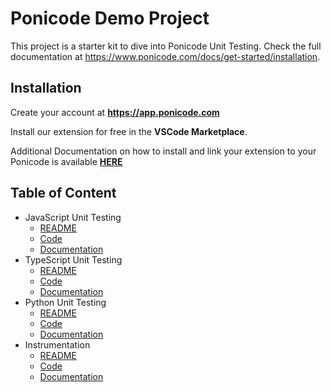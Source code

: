 # Ponicode Demo Project

This project is a starter kit to dive into Ponicode Unit Testing. Check the full documentation at https://www.ponicode.com/docs/get-started/installation.

## Installation
Create your account at **https://app.ponicode.com**

Install our extension for free in the **VSCode Marketplace**. 

Additional Documentation on how to install and link your extension to your Ponicode is available [**HERE**][documentation]

## Table of Content
- JavaScript Unit Testing
    - [README][js-md]
    - [Code][js]
    - [Documentation][documentation]
- TypeScript Unit Testing
    - [README][ts-md]
    - [Code][ts]
    - [Documentation][documentation]
- Python Unit Testing
    - [README][py-md]
    - [Code][py]
    - [Documentation][documentation]
- Instrumentation
    - [README][inst-md]
    - [Code][inst]
    - [Documentation][documentation]



[py-md]: ./python/README.md
[js-md]: ./javascript/README.md
[ts-md]: ./typescript/README.md
[inst-md]: ./instrumenter/README.md
[py]: ./python/
[js]: ./javascript/
[ts]: ./typescript/
[inst]: ./instrumenter/
[documentation]: https://ponicode.github.io 
